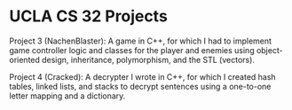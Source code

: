 # UCLA CS 32 Projects


Project 3 (NachenBlaster): A game in C++, for which I had to implement game controller logic and classes for the player and enemies using object-oriented design, inheritance, polymorphism, and the STL (vectors).


Project 4 (Cracked): A decrypter I wrote in C++, for which I created hash tables, linked lists, and stacks to decrypt sentences using a one-to-one letter mapping and a dictionary.